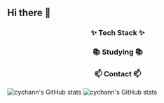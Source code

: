 ## Hi there 👋

<h3 align="center">✨ Tech Stack ✨</h3>  

<h3 align="center">📚 Studying 📚</h3>

<h3 align="center">📫 Contact 📫</h3>

![cychann's GitHub stats](https://github-readme-stats.vercel.app/api?username=cychann&show_icons=true&?count_private=true)
![cychann's GitHub stats](https://github-readme-stats.vercel.app/api/top-langs/?username=cychann&layout=compact)
